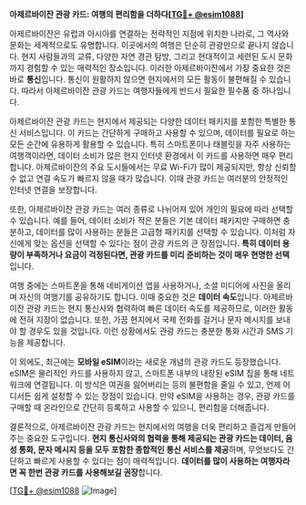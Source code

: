 **아제르바이잔 관광 카드: 여행의 편리함을 더하다[[TG💪+ @esim1088](https://t.me/s/esim1088)]**

아제르바이잔은 유럽과 아시아를 연결하는 전략적인 지점에 위치한 나라로, 그 역사와 문화는 세계적으로도 유명합니다. 이곳에서의 여행은 단순히 관광만으로 끝나지 않습니다. 현지 사람들과의 교류, 다양한 자연 경관 탐방, 그리고 현대적이고 세련된 도시 문화까지 경험할 수 있는 매력적인 장소입니다. 이러한 아제르바이잔에서 가장 중요한 것은 바로 **통신**입니다. 통신이 원활하지 않으면 현지에서의 모든 활동이 불편해질 수 있습니다. 따라서 아제르바이잔 관광 카드는 여행자들에게 반드시 필요한 필수품 중 하나입니다.

아제르바이잔 관광 카드는 현지에서 제공되는 다양한 데이터 패키지를 포함한 특별한 통신 서비스입니다. 이 카드는 간단하게 구매하고 사용할 수 있으며, 데이터를 필요로 하는 모든 순간에 유용하게 활용할 수 있습니다. 특히 스마트폰이나 태블릿을 자주 사용하는 여행객이라면, 데이터 소비가 많은 현지 인터넷 환경에서 이 카드를 사용하면 매우 편리합니다. 아제르바이잔의 주요 도시들에서는 무료 Wi-Fi가 많이 제공되지만, 항상 신뢰할 수 없고 연결 속도가 빠르지 않을 때가 많습니다. 이때 관광 카드는 여러분의 안정적인 인터넷 연결을 보장합니다.

또한, 아제르바이잔 관광 카드는 여러 종류로 나뉘어져 있어 개인의 필요에 따라 선택할 수 있습니다. 예를 들어, 데이터 소비가 적은 분들은 기본 데이터 패키지만 구매하면 충분하고, 데이터를 많이 사용하는 분들은 고급형 패키지를 선택할 수 있습니다. 이처럼 자신에게 맞는 옵션을 선택할 수 있다는 점이 관광 카드의 큰 장점입니다. **특히 데이터 용량이 부족하거나 요금이 걱정된다면, 관광 카드를 미리 준비하는 것이 매우 현명한 선택**입니다.

여행 중에는 스마트폰을 통해 네비게이션 앱을 사용하거나, 소셜 미디어에 사진을 올리며 자신의 여행기를 공유하기도 합니다. 이때 중요한 것은 **데이터 속도**입니다. 아제르바이잔 관광 카드는 현지 통신사와 협력하여 빠른 데이터 속도를 제공하므로, 이러한 활동에 전혀 지장이 없습니다. 또한, 가끔 현지에서 국제 전화를 걸거나 문자 메시지를 보내야 할 경우도 있을 것입니다. 이런 상황에서도 관광 카드는 충분한 통화 시간과 SMS 기능을 제공합니다.

이 외에도, 최근에는 **모바일 eSIM**이라는 새로운 개념의 관광 카드도 등장했습니다. eSIM은 물리적인 카드를 사용하지 않고, 스마트폰 내부의 내장된 eSIM 칩을 통해 네트워크에 연결됩니다. 이 방식은 여권을 잃어버리는 등의 불편함을 줄일 수 있고, 언제 어디서든 쉽게 설정할 수 있는 장점이 있습니다. 만약 eSIM을 사용하는 경우, 관광 카드를 구매할 때 온라인으로 간단히 등록하고 사용할 수 있으니, 편리함을 더해줍니다.

결론적으로, 아제르바이잔 관광 카드는 현지에서의 여행을 더욱 편리하고 즐겁게 만들어주는 중요한 도구입니다. **현지 통신사와의 협력을 통해 제공되는 관광 카드는 데이터, 음성 통화, 문자 메시지 등을 모두 포함한 종합적인 통신 서비스를 제공**하며, 무엇보다도 간단하고 빠르게 사용할 수 있다는 점이 매력적입니다. **데이터를 많이 사용하는 여행자라면 꼭 한번 관광 카드를 사용해보길 권장**합니다. 

[[TG💪+ @esim1088](https://t.me/s/esim1088) ![Image](https://i.postimg.cc/Y0z9fWf4/image.png)]